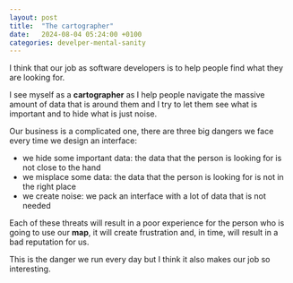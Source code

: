 ```yaml
---
layout: post
title:  "The cartographer"
date:   2024-08-04 05:24:00 +0100
categories: develper-mental-sanity
---
```


I think that our job as software developers is to help people find what they are looking for.

I see myself as a **cartographer** as I help people navigate the massive amount of data that is around them and I try to let them see
what is important and to hide what is just noise. 

Our business is a complicated one, there are three big dangers we face every time we design an interface:

* we hide some important data: the data that the person is looking for is not close to the hand
* we misplace some data: the data that the person is looking for is not in the right place
* we create noise: we pack an interface with a lot of data that is not needed

Each of these threats will result in a poor experience for the person who is going to use our __map__, it will create frustration and, in time, will result in a bad reputation for us.

This is the danger we run every day but I think it also makes our job so interesting.
